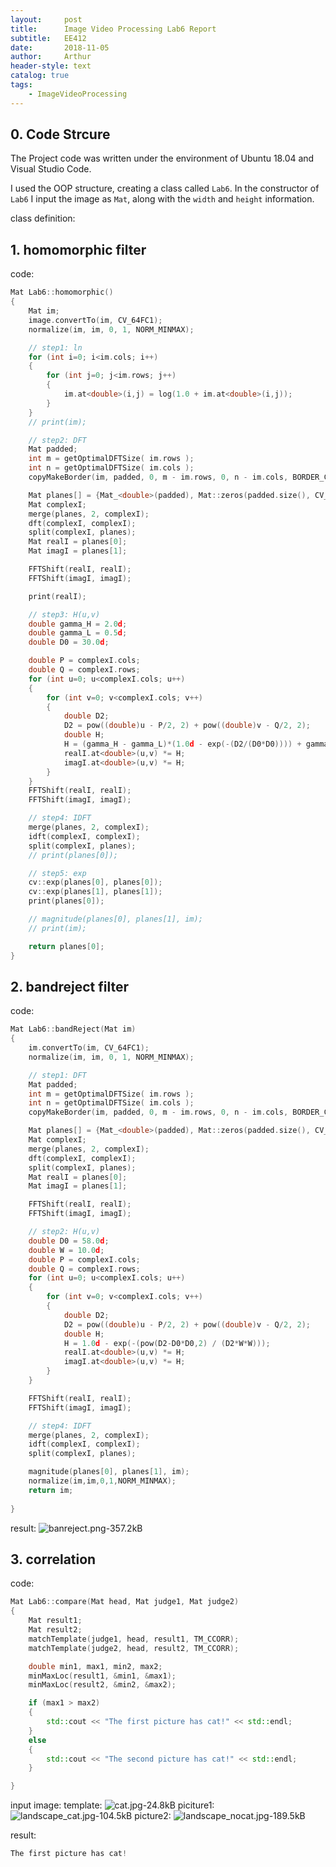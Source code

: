 ```yaml
---
layout:     post
title:      Image Video Processing Lab6 Report
subtitle:   EE412
date:       2018-11-05
author:     Arthur
header-style: text
catalog: true
tags:
    - ImageVideoProcessing
---
```


## 0. Code Strcure
The Project code was written under the environment of Ubuntu 18.04 and Visual Studio Code.

I used the OOP structure, creating a class called `Lab6`.
In the constructor of `Lab6` I input the image as `Mat`, along with the `width` and `height` information.

class definition:


## 1. homomorphic filter
code:
```cpp
Mat Lab6::homomorphic()
{
	Mat im;
	image.convertTo(im, CV_64FC1);
	normalize(im, im, 0, 1, NORM_MINMAX);

	// step1: ln
	for (int i=0; i<im.cols; i++)
	{
		for (int j=0; j<im.rows; j++)
		{
			im.at<double>(i,j) = log(1.0 + im.at<double>(i,j));
		}
	}
	// print(im);

	// step2: DFT
	Mat padded;
    int m = getOptimalDFTSize( im.rows );
    int n = getOptimalDFTSize( im.cols );
    copyMakeBorder(im, padded, 0, m - im.rows, 0, n - im.cols, BORDER_CONSTANT, Scalar::all(0));

    Mat planes[] = {Mat_<double>(padded), Mat::zeros(padded.size(), CV_64FC1)};
    Mat complexI;
    merge(planes, 2, complexI);
    dft(complexI, complexI);
    split(complexI, planes);
	Mat realI = planes[0];
	Mat imagI = planes[1];

	FFTShift(realI, realI);
	FFTShift(imagI, imagI);

	print(realI);

	// step3: H(u,v)
    double gamma_H = 2.0d;
	double gamma_L = 0.5d;
	double D0 = 30.0d;

	double P = complexI.cols;
	double Q = complexI.rows;
	for (int u=0; u<complexI.cols; u++)
	{
		for (int v=0; v<complexI.cols; v++)
		{
			double D2;
			D2 = pow((double)u - P/2, 2) + pow((double)v - Q/2, 2);
			double H;
			H = (gamma_H - gamma_L)*(1.0d - exp(-(D2/(D0*D0)))) + gamma_L;
			realI.at<double>(u,v) *= H;
			imagI.at<double>(u,v) *= H;
		}
	}
	FFTShift(realI, realI);
	FFTShift(imagI, imagI);

	// step4: IDFT
	merge(planes, 2, complexI);
	idft(complexI, complexI);
    split(complexI, planes);
	// print(planes[0]);

	// step5: exp
	cv::exp(planes[0], planes[0]);
	cv::exp(planes[1], planes[1]);
	print(planes[0]);

	// magnitude(planes[0], planes[1], im);
	// print(im);

	return planes[0];
}
```

## 2. bandreject filter
code:

```cpp
Mat Lab6::bandReject(Mat im)
{
	im.convertTo(im, CV_64FC1);
	normalize(im, im, 0, 1, NORM_MINMAX);

	// step1: DFT
	Mat padded;
    int m = getOptimalDFTSize( im.rows );
    int n = getOptimalDFTSize( im.cols );
    copyMakeBorder(im, padded, 0, m - im.rows, 0, n - im.cols, BORDER_CONSTANT, Scalar::all(0));

    Mat planes[] = {Mat_<double>(padded), Mat::zeros(padded.size(), CV_64FC1)};
    Mat complexI;
    merge(planes, 2, complexI);
    dft(complexI, complexI);
    split(complexI, planes);
	Mat realI = planes[0];
	Mat imagI = planes[1];

	FFTShift(realI, realI);
	FFTShift(imagI, imagI);

	// step2: H(u,v)
	double D0 = 58.0d;
	double W = 10.0d;
	double P = complexI.cols;
	double Q = complexI.rows;
	for (int u=0; u<complexI.cols; u++)
	{
		for (int v=0; v<complexI.cols; v++)
		{
			double D2;
			D2 = pow((double)u - P/2, 2) + pow((double)v - Q/2, 2);
			double H;
			H = 1.0d - exp(-(pow(D2-D0*D0,2) / (D2*W*W)));
			realI.at<double>(u,v) *= H;
			imagI.at<double>(u,v) *= H;
		}
	}

	FFTShift(realI, realI);
	FFTShift(imagI, imagI);

	// step4: IDFT
	merge(planes, 2, complexI);
	idft(complexI, complexI);
    split(complexI, planes);

	magnitude(planes[0], planes[1], im);
	normalize(im,im,0,1,NORM_MINMAX);
	return im;
	
}

```
result:
![banreject.png-357.2kB][1]

## 3. correlation
code:

```cpp
Mat Lab6::compare(Mat head, Mat judge1, Mat judge2)
{
	Mat result1;
	Mat result2;
	matchTemplate(judge1, head, result1, TM_CCORR);
	matchTemplate(judge2, head, result2, TM_CCORR);

	double min1, max1, min2, max2;
	minMaxLoc(result1, &min1, &max1);
	minMaxLoc(result2, &min2, &max2);

	if (max1 > max2)
	{
		std::cout << "The first picture has cat!" << std::endl;
	}
	else
	{
		std::cout << "The second picture has cat!" << std::endl;
	}

}
```

input image:
template:
![cat.jpg-24.8kB][2]
piciture1:
![landscape_cat.jpg-104.5kB][3]
picture2:
![landscape_nocat.jpg-189.5kB][4]

result:
```cpp
The first picture has cat!
```


  [1]: http://static.zybuluo.com/siluni/5c7c1q0x3527n9aad4t4jo61/banreject.png
  [2]: http://static.zybuluo.com/siluni/nrxtp3d599jcek2u2g6hr9c2/cat.jpg
  [3]: http://static.zybuluo.com/siluni/jei52h51y4laa4e7lfg5gk6w/landscape_cat.jpg
  [4]: http://static.zybuluo.com/siluni/hbxumr37xlcqf8vvv3gpd4sw/landscape_nocat.jpg